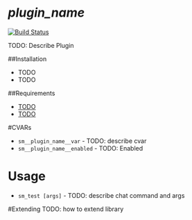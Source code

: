 # _plugin_name_
[![Build Status](https://travis-ci.org/CrimsonTautology/sm_map_votes.png?branch=master)](https://travis-ci.org/CrimsonTautology/_plugin_name_)

TODO: Describe Plugin

##Installation
* TODO
* TODO

    

##Requirements
* [TODO](https://example.com)
* [TODO](https://example.com)

#CVARs

* `sm__plugin_name__var` - TODO: describe cvar
* `sm__plugin_name__enabled` - TODO: Enabled

# Usage

* `sm_test [args]` - TODO: describe chat command and args


#Extending
TODO: how to extend library
